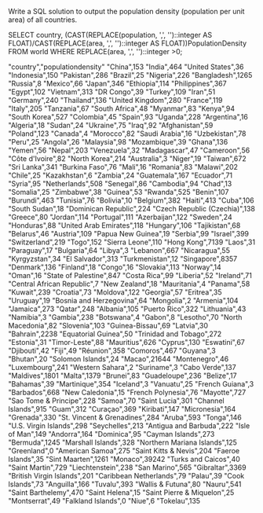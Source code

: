 Write a SQL solution to output the population density (population per unit area) of all countries.

SELECT country, (CAST(REPLACE(population, ',', '')::integer AS FLOAT)/CAST(REPLACE(area, ',', '')::integer AS FLOAT))PopulationDensity FROM world WHERE REPLACE(area, ',', '')::integer >0;

"country","populationdensity"
"China",153
"India",464
"United States",36
"Indonesia",150
"Pakistan",286
"Brazil",25
"Nigeria",226
"Bangladesh",1265
"Russia",8
"Mexico",66
"Japan",346
"Ethiopia",114
"Philippines",367
"Egypt",102
"Vietnam",313
"DR Congo",39
"Turkey",109
"Iran",51
"Germany",240
"Thailand",136
"United Kingdom",280
"France",119
"Italy",205
"Tanzania",67
"South Africa",48
"Myanmar",83
"Kenya",94
"South Korea",527
"Colombia",45
"Spain",93
"Uganda",228
"Argentina",16
"Algeria",18
"Sudan",24
"Ukraine",75
"Iraq",92
"Afghanistan",59
"Poland",123
"Canada",4
"Morocco",82
"Saudi Arabia",16
"Uzbekistan",78
"Peru",25
"Angola",26
"Malaysia",98
"Mozambique",39
"Ghana",136
"Yemen",56
"Nepal",203
"Venezuela",32
"Madagascar",47
"Cameroon",56
"Côte d'Ivoire",82
"North Korea",214
"Australia",3
"Niger",19
"Taiwan",672
"Sri Lanka",341
"Burkina Faso",76
"Mali",16
"Romania",83
"Malawi",202
"Chile",25
"Kazakhstan",6
"Zambia",24
"Guatemala",167
"Ecuador",71
"Syria",95
"Netherlands",508
"Senegal",86
"Cambodia",94
"Chad",13
"Somalia",25
"Zimbabwe",38
"Guinea",53
"Rwanda",525
"Benin",107
"Burundi",463
"Tunisia",76
"Bolivia",10
"Belgium",382
"Haiti",413
"Cuba",106
"South Sudan",18
"Dominican Republic",224
"Czech Republic (Czechia)",138
"Greece",80
"Jordan",114
"Portugal",111
"Azerbaijan",122
"Sweden",24
"Honduras",88
"United Arab Emirates",118
"Hungary",106
"Tajikistan",68
"Belarus",46
"Austria",109
"Papua New Guinea",19
"Serbia",99
"Israel",399
"Switzerland",219
"Togo",152
"Sierra Leone",110
"Hong Kong",7139
"Laos",31
"Paraguay",17
"Bulgaria",64
"Libya",3
"Lebanon",667
"Nicaragua",55
"Kyrgyzstan",34
"El Salvador",313
"Turkmenistan",12
"Singapore",8357
"Denmark",136
"Finland",18
"Congo",16
"Slovakia",113
"Norway",14
"Oman",16
"State of Palestine",847
"Costa Rica",99
"Liberia",52
"Ireland",71
"Central African Republic",7
"New Zealand",18
"Mauritania",4
"Panama",58
"Kuwait",239
"Croatia",73
"Moldova",122
"Georgia",57
"Eritrea",35
"Uruguay",19
"Bosnia and Herzegovina",64
"Mongolia",2
"Armenia",104
"Jamaica",273
"Qatar",248
"Albania",105
"Puerto Rico",322
"Lithuania",43
"Namibia",3
"Gambia",238
"Botswana",4
"Gabon",8
"Lesotho",70
"North Macedonia",82
"Slovenia",103
"Guinea-Bissau",69
"Latvia",30
"Bahrain",2238
"Equatorial Guinea",50
"Trinidad and Tobago",272
"Estonia",31
"Timor-Leste",88
"Mauritius",626
"Cyprus",130
"Eswatini",67
"Djibouti",42
"Fiji",49
"Réunion",358
"Comoros",467
"Guyana",3
"Bhutan",20
"Solomon Islands",24
"Macao",21644
"Montenegro",46
"Luxembourg",241
"Western Sahara",2
"Suriname",3
"Cabo Verde",137
"Maldives",1801
"Malta",1379
"Brunei",83
"Guadeloupe",236
"Belize",17
"Bahamas",39
"Martinique",354
"Iceland",3
"Vanuatu",25
"French Guiana",3
"Barbados",668
"New Caledonia",15
"French Polynesia",76
"Mayotte",727
"Sao Tome & Principe",228
"Samoa",70
"Saint Lucia",301
"Channel Islands",915
"Guam",312
"Curaçao",369
"Kiribati",147
"Micronesia",164
"Grenada",330
"St. Vincent & Grenadines",284
"Aruba",593
"Tonga",146
"U.S. Virgin Islands",298
"Seychelles",213
"Antigua and Barbuda",222
"Isle of Man",149
"Andorra",164
"Dominica",95
"Cayman Islands",273
"Bermuda",1245
"Marshall Islands",328
"Northern Mariana Islands",125
"Greenland",0
"American Samoa",275
"Saint Kitts & Nevis",204
"Faeroe Islands",35
"Sint Maarten",1261
"Monaco",39242
"Turks and Caicos",40
"Saint Martin",729
"Liechtenstein",238
"San Marino",565
"Gibraltar",3369
"British Virgin Islands",201
"Caribbean Netherlands",79
"Palau",39
"Cook Islands",73
"Anguilla",166
"Tuvalu",393
"Wallis & Futuna",80
"Nauru",541
"Saint Barthelemy",470
"Saint Helena",15
"Saint Pierre & Miquelon",25
"Montserrat",49
"Falkland Islands",0
"Niue",6
"Tokelau",135
